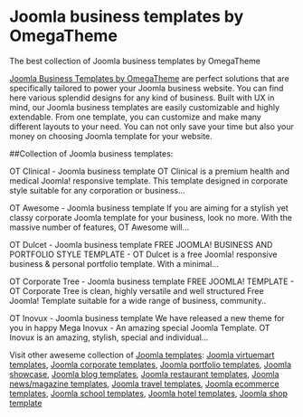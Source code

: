 # Joomla business templates by OmegaTheme
The best collection of Joomla business templates by OmegaTheme

<a href="">Joomla Business Templates by OmegaTheme</a> are perfect solutions that are specifically tailored to power your Joomla business website. You can find here various splendid designs for any kind of business. Built with UX in mind, our Joomla business templates are easily customizable and highly extendable. From one template, you can customize and make many different layouts to your need. You can not only save your time but also your money on choosing Joomla template for your website. 

##Collection of Joomla business templates:

OT Clinical - Joomla business template
OT Clinical is a premium health and medical Joomla! responsive template. This template designed in corporate style suitable for any corporation or business...

OT Awesome - Joomla business template
If you are aiming for a stylish yet classy corporate Joomla template for your business, look no more. With the massive number of features, OT Awesome will...

OT Dulcet - Joomla business template
FREE JOOMLA! BUSINESS AND PORTFOLIO STYLE TEMPLATE - OT Dulcet is a free Joomla! responsive business & personal portfolio template. With a minimal...

OT Corporate Tree - Joomla business template
FREE JOOMLA! TEMPLATE - OT Corporate Tree is clean, highly versatile and well structured Free Joomla! Template suitable for a wide range of business, community..

OT Inovux - Joomla business template
We have released a new theme for you in happy Mega Inovux - An amazing special Joomla Template. OT Inovux is an amazing, stylish, special and individual...

Visit other aweseme collection of <a href="http://www.omegatheme.com/joomla-templates">Joomla templates</a>: <a href="http://www.omegatheme.com/joomla-virtuemart-templates">Joomla virtuemart templates</a>, <a href="http://www.omegatheme.com/joomla-corporate-templates">Joomla corporate templates</a>, <a href="http://www.omegatheme.com/joomla-portfolio-templates">Joomla portfolio templates</a>, <a href="http://www.omegatheme.com/joomla-showcase-templates">Joomla showcase</a>, <a href="http://www.omegatheme.com/joomla-blog-templates">Joomla blog templates</a>, <a href="http://www.omegatheme.com/joomla-restaurant-templates">Joomla restaurant templates</a>, <a href="http://www.omegatheme.com/joomla-news-magazine-templates">Joomla news/magazine templates</a>, <a href="http://www.omegatheme.com/joomla-travel-templates">Joomla travel templates</a>, <a href="http://www.omegatheme.com/joomla-ecommerce-templates">Joomla ecommerce templates</a>, <a href="http://www.omegatheme.com/joomla-school-templates">Joomla school templates</a>, <a href="http://www.omegatheme.com/joomla-hotel-templates">Joomla hotel templates</a>, <a href="http://www.omegatheme.com/joomla-shop-templates">Joomla shop template</a>
